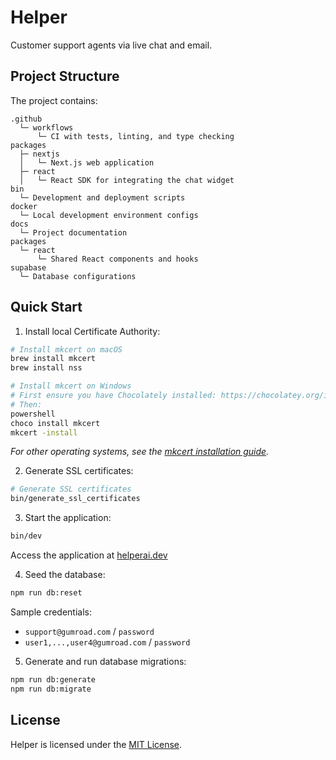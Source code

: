 # Helper

Customer support agents via live chat and email.

## Project Structure

The project contains:

```text
.github
  └─ workflows
      └─ CI with tests, linting, and type checking
packages
  ├─ nextjs
  │   └─ Next.js web application
  ├─ react
  │   └─ React SDK for integrating the chat widget
bin
  └─ Development and deployment scripts
docker
  └─ Local development environment configs
docs
  └─ Project documentation
packages
  └─ react
      └─ Shared React components and hooks
supabase
  └─ Database configurations
```

## Quick Start

1. Install local Certificate Authority:

```sh
# Install mkcert on macOS
brew install mkcert
brew install nss
```

```sh
# Install mkcert on Windows
# First ensure you have Chocolately installed: https://chocolatey.org/install
# Then:
powershell
choco install mkcert
mkcert -install
```

_For other operating systems, see the [mkcert installation guide](https://github.com/FiloSottile/mkcert?tab=readme-ov-file#installation)._

2. Generate SSL certificates:

```sh
# Generate SSL certificates
bin/generate_ssl_certificates
```

3. Start the application:

```sh
bin/dev
```

Access the application at [helperai.dev](https://helperai.dev)

4. Seed the database:

```sh
npm run db:reset
```

Sample credentials:

- `support@gumroad.com` / `password`
- `user1,...,user4@gumroad.com` / `password`

5. Generate and run database migrations:

```sh
npm run db:generate
npm run db:migrate
```

## License

Helper is licensed under the [MIT License](LICENSE.md).
